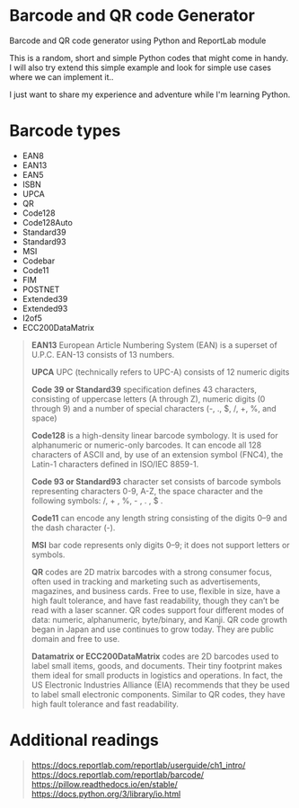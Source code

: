 # Barcode and QR code Generator
Barcode and QR code generator using Python and ReportLab module

This is a random, short and simple Python codes that might come in handy.
I will also try extend this simple example and look for simple use cases where we can implement it..

I just want to share my experience and adventure while I'm learning Python.

# Barcode types

- EAN8
- EAN13
- EAN5
- ISBN
- UPCA
- QR
- Code128
- Code128Auto
- Standard39
- Standard93
- MSI
- Codebar
- Code11
- FIM
- POSTNET
- Extended39
- Extended93
- I2of5
- ECC200DataMatrix


>   **EAN13** European Article Numbering System (EAN) is a superset of
> U.P.C. EAN-13 consists of 13 numbers.
> 
>   **UPCA** UPC (technically refers to UPC-A) consists of 12 numeric
> digits
> 
>   **Code 39 or Standard39** specification defines 43 characters,
> consisting of uppercase letters (A through Z), numeric digits (0
> through 9) and a number of special characters (-, ., $, /, +, %, and
> space)
> 
>   **Code128** is a high-density linear barcode symbology. It is used
> for alphanumeric or numeric-only barcodes. It can encode all 128
> characters of ASCII and, by use of an extension symbol (FNC4), the
> Latin-1 characters defined in ISO/IEC 8859-1.
> 
>   **Code 93 or Standard93** character set consists of barcode symbols
> representing characters 0-9, A-Z, the space character and the
> following symbols: /, + , %, - , . , $ .
> 
>   **Code11** can encode any length string consisting of the digits 0–9
> and the dash character (-).
> 
>   **MSI** bar code represents only digits 0–9; it does not support
> letters or symbols.
> 
>   **QR** codes are 2D matrix barcodes with a strong consumer focus,
> often used in tracking and marketing such as advertisements,
> magazines, and business cards. Free to use, flexible in size, have a
> high fault tolerance, and have fast readability, though they can’t be
> read with a laser scanner. QR codes support four different modes of
> data: numeric, alphanumeric, byte/binary, and Kanji. QR code growth
> began in Japan and use continues to grow today. They are public domain
> and free to use.
> 
> **Datamatrix or ECC200DataMatrix** codes are 2D barcodes used to label small items, goods, and documents. Their tiny footprint makes them
> ideal for small products in logistics and operations. In fact, the US
> Electronic Industries Alliance (EIA) recommends that they be used to
> label small electronic components. Similar to QR codes, they have high
> fault tolerance and fast readability.


# Additional readings

> https://docs.reportlab.com/reportlab/userguide/ch1_intro/
> https://docs.reportlab.com/reportlab/barcode/
> https://pillow.readthedocs.io/en/stable/
> https://docs.python.org/3/library/io.html

